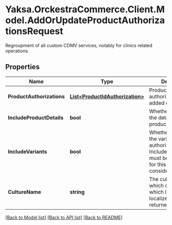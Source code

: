 # Yaksa.OrckestraCommerce.Client.Model.AddOrUpdateProductAuthorizationsRequest
Regroupment of all custom CDMV services, notably for clinics related operations

## Properties

Name | Type | Description | Notes
------------ | ------------- | ------------- | -------------
**ProductAuthorizations** | [**List&lt;ProductIdAuthorization&gt;**](ProductIdAuthorization.md) | Product authorization(s) to be added or updated. | [optional] 
**IncludeProductDetails** | **bool** | Whether to include the details of the products | [optional] 
**IncludeVariants** | **bool** | Whether to include the variants of the authorized products. IncludeProductDetails must be set to true for this to be considered | [optional] 
**CultureName** | **string** | The culture name which dictates in which language localized values are returned in | [optional] 

[[Back to Model list]](../README.md#documentation-for-models) [[Back to API list]](../README.md#documentation-for-api-endpoints) [[Back to README]](../README.md)

